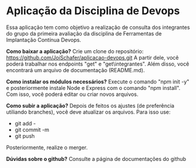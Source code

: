 # Aplicação da Disciplina de Devops

Essa aplicação tem como objetivo a realização de consulta dos integrantes do grupo da primeira avaliação da disciplina de Ferramentas de Implantação Contínua Devops.

**Como baixar a aplicação?**
Crie um clone do repositório: https://github.com/JoiSchafer/aplicacao-devops.git
A partir dele, você poderá trabalhar nos endpoints "get" e "get\integrantes".
Além disso, você encontrará um arquivo de documentação (README.md).

**Como instalar os módulos necessários?**
Execute o comando "npm init -y" e posteriormente instale Node e Express com o comando "npm install". Com isso, você poderá editar ou criar novos arquivos.

**Como subir a aplicação?**
Depois de feitos os ajustes (de preferência utiliando branches), você deve atualizar os arquivos. Para isso use:
- git add -
- git commit -m
- git push

Posteriormente, realize o merger.

**Dúvidas sobre o github?**
Consulte a página de documentações do github



